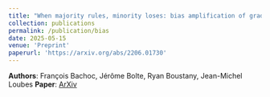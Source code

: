 ```yaml
---
title: "When majority rules, minority loses: bias amplification of gradient descent"
collection: publications
permalink: /publication/bias
date: 2025-05-15
venue: 'Preprint'
paperurl: 'https://arxiv.org/abs/2206.01730'
---
```


**Authors**: François Bachoc, Jérôme Bolte, Ryan Boustany, Jean-Michel Loubes 
**Paper**: [ArXiv](https://arxiv.org/abs/2505.13122)
